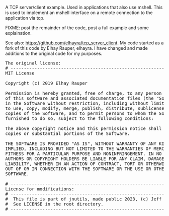 A TCP server/client example. Used in applications that also use mshell.
This is used to implement an mshell interface on a remote connection to 
the application via tcp.

FIXME: post the remainder of the code, post a full example and some 
explaination.

See also: https://github.com/elhayra/tcp_server_client. My code started
as a fork of this code by Elhay Rauper, elhayra. I have changed and
made additions to the original code for my purposes.

<pre>
The original license:
# ----------------------------------------------------------------------
MIT License

Copyright (c) 2019 Elhay Rauper

Permission is hereby granted, free of charge, to any person obtaining a copy
of this software and associated documentation files (the "Software"), to deal
in the Software without restriction, including without limitation the rights
to use, copy, modify, merge, publish, distribute, sublicense, and/or sell
copies of the Software, and to permit persons to whom the Software is
furnished to do so, subject to the following conditions:

The above copyright notice and this permission notice shall be included in all
copies or substantial portions of the Software.

THE SOFTWARE IS PROVIDED "AS IS", WITHOUT WARRANTY OF ANY KIND, EXPRESS OR
IMPLIED, INCLUDING BUT NOT LIMITED TO THE WARRANTIES OF MERCHANTABILITY,
FITNESS FOR A PARTICULAR PURPOSE AND NONINFRINGEMENT. IN NO EVENT SHALL THE
AUTHORS OR COPYRIGHT HOLDERS BE LIABLE FOR ANY CLAIM, DAMAGES OR OTHER
LIABILITY, WHETHER IN AN ACTION OF CONTRACT, TORT OR OTHERWISE, ARISING FROM,
OUT OF OR IN CONNECTION WITH THE SOFTWARE OR THE USE OR OTHER DEALINGS IN THE
SOFTWARE.

# ----------------------------------------------------------------------
License for modifications:
# ----------------------------------------------------------------------
#  This file is part of jnutils, made public 2023, (c) Jeff Nye.
#  See LICENSE in the root directory.
# ----------------------------------------------------------------------
</pre>
